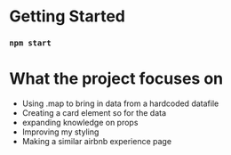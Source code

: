 # Getting Started

### `npm start`

# What the project focuses on
- Using .map to bring in data from a hardcoded datafile
- Creating a card element so for the data
- expanding knowledge on props
- Improving my styling
- Making a similar airbnb experience page
